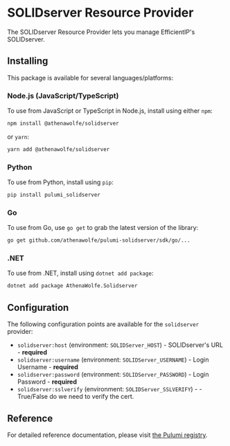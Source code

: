 # SOLIDserver Resource Provider

The SOLIDserver Resource Provider lets you manage EfficientIP's SOLIDserver.

## Installing

This package is available for several languages/platforms:

### Node.js (JavaScript/TypeScript)

To use from JavaScript or TypeScript in Node.js, install using either `npm`:

```bash
npm install @athenawolfe/solidserver
```

or `yarn`:

```bash
yarn add @athenawolfe/solidserver
```

### Python

To use from Python, install using `pip`:

```bash
pip install pulumi_solidserver
```

### Go

To use from Go, use `go get` to grab the latest version of the library:

```bash
go get github.com/athenawolfe/pulumi-solidserver/sdk/go/...
```

### .NET

To use from .NET, install using `dotnet add package`:

```bash
dotnet add package AthenaWolfe.Solidserver
```

## Configuration


The following configuration points are available for the `solidserver` provider:

- `solidserver:host` (environment: `SOLIDServer_HOST`)     - SOLIDserver's URL - **required**
- `solidserver:username` (environment: `SOLIDServer_USERNAME`) - Login Username - **required**
- `solidserver:password` (environment: `SOLIDServer_PASSWORD`) - Login Password - **required**
- `solidserver:sslverify` (environment: `SOLIDServer_SSLVERIFY`) -  - True/False do we need to verify the cert.


## Reference

For detailed reference documentation, please visit [the Pulumi registry](https://www.pulumi.com/registry/packages/solidserver/api-docs/).
